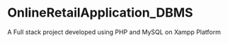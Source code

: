 # OnlineRetailApplication_DBMS
A Full stack project developed using PHP and MySQL on Xampp Platform
